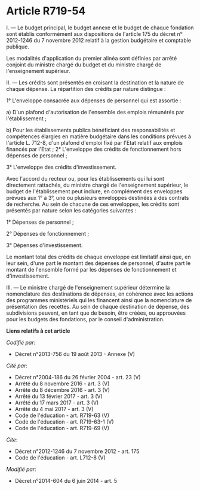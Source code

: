 # Article R719-54

I. ― Le budget principal, le budget annexe et le budget de chaque fondation sont établis conformément aux dispositions de
l'article 175 du décret n° 2012-1246 du 7 novembre 2012 relatif à la gestion budgétaire et comptable publique. 

Les modalités d'application du premier alinéa sont définies par arrêté conjoint du ministre chargé du budget et du ministre
chargé de l'enseignement supérieur. 

II. ― Les crédits sont présentés en croisant la destination et la nature de chaque dépense. La répartition des crédits par
nature distingue : 

1° L'enveloppe consacrée aux dépenses de personnel qui est assortie : 

a) D'un plafond d'autorisation de l'ensemble des emplois rémunérés par l'établissement ; 

b) Pour les établissements publics bénéficiant des responsabilités et compétences élargies en matière budgétaire dans les
conditions prévues à l'article L. 712-8, d'un plafond d'emploi fixé par l'Etat relatif aux emplois financés par l'Etat ; 2°
L'enveloppe des crédits de fonctionnement hors dépenses de personnel ; 

3° L'enveloppe des crédits d'investissement. 

Avec l'accord du recteur ou, pour les établissements qui lui sont directement rattachés, du ministre chargé de l'enseignement
supérieur, le budget de l'établissement peut inclure, en complément des enveloppes prévues aux 1° à 3°, une ou plusieurs
enveloppes destinées à des contrats de recherche. Au sein de chacune de ces enveloppes, les crédits sont présentés par nature
selon les catégories suivantes : 

1° Dépenses de personnel ; 

2° Dépenses de fonctionnement ; 

3° Dépenses d'investissement. 

Le montant total des crédits de chaque enveloppe est limitatif ainsi que, en leur sein, d'une part le montant des dépenses de
personnel, d'autre part le montant de l'ensemble formé par les dépenses de fonctionnement et d'investissement. 

III. ― Le ministre chargé de l'enseignement supérieur détermine la nomenclature des destinations de dépenses, en cohérence
avec les actions des programmes ministériels qui les financent ainsi que la nomenclature de présentation des recettes. Au
sein de chaque destination de dépense, des subdivisions peuvent, en tant que de besoin, être créées, ou approuvées pour les
budgets des fondations, par le conseil d'administration.

**Liens relatifs à cet article**

_Codifié par_:

  - Décret n°2013-756 du 19 août 2013 -  Annexe (V)

_Cité par_:

  - Décret n°2004-186 du 26 février 2004 - art. 23 (V)
  - Arrêté du 8 novembre 2016 - art. 3 (V)
  - Arrêté du 8 décembre 2016 - art. 3 (V)
  - Arrêté du 13 février 2017 - art. 3 (V)
  - Arrêté du 17 mars 2017 - art. 3 (V)
  - Arrêté du 4 mai 2017 - art. 3 (V)
  - Code de l'éducation - art. R719-63 (V)
  - Code de l'éducation - art. R719-63-1 (V)
  - Code de l'éducation - art. R719-69 (V)

_Cite_:

  - Décret n°2012-1246 du 7 novembre 2012 - art. 175
  - Code de l'éducation - art. L712-8 (V)

_Modifié par_:

  - Décret n°2014-604 du 6 juin 2014 - art. 5
